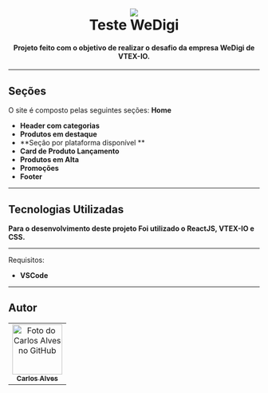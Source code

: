 <h1 align="center">
<img src="https://raw.githubusercontent.com/carlosaalves10/img/main/as1.png)">
  <br>Teste WeDigi
</h1>

<h4 align="center">
  Projeto feito com o objetivo de realizar o desafio da empresa WeDigi de VTEX-IO.
</h4>

---

## Seções
O site é composto pelas seguintes seções:
**Home**
- **Header com categorias** 
- **Produtos em destaque**
- **Seção por plataforma disponível **
- **Card de Produto Lançamento**
- **Produtos em Alta**
- **Promoções**
- **Footer**

---
##  Tecnologias Utilizadas
**Para o desenvolvimento deste projeto Foi utilizado o ReactJS, VTEX-IO e CSS.**

---

Requisitos:
- **VSCode**

---

## Autor<br>
<table>
  <tr>
    <td align="center">
      <a href="https://github.com/carlosaalves10">
        <img src="https://avatars.githubusercontent.com/u/85580151?s=400&u=381b5d65b29120f5826119ce3faa537c0c0a5ec4&v=4" width="100px;" alt="Foto do Carlos Alves no GitHub"/><br>
        <sub>
          <b>Carlos Alves</b>
        </sub>
      </a><br>
    </td>
</table>
